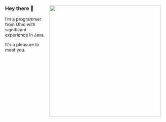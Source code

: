 ### Hey there 👋 <img align='right' src="https://github-readme-stats.vercel.app/api?username=Spazzinq&count_private=true&show_icons=true&include_all_commits=true&hide_rank=true&&hide=stars&hide_border=true&custom_title=My Stats" width=360>

I’m a programmer from Ohio with significant experience in Java.

It's a pleasure to meet you.

<!--
**Spazzinq/Spazzinq** is a ✨ _special_ ✨ repository because its `README.md` (this file) appears on your GitHub profile.

Here are some ideas to get you started:

- 🔭 I’m currently working on ...
- 🌱 I’m currently learning ...
- 👯 I’m looking to collaborate on ...
- 🤔 I’m looking for help with ...
- 💬 Ask me about ...
- 📫 How to reach me: ...
- 😄 Pronouns: ...
- ⚡ Fun fact: ...
-->
